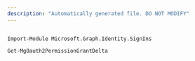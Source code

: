 ```yaml
---
description: "Automatically generated file. DO NOT MODIFY"
---
```


```powershellv1

Import-Module Microsoft.Graph.Identity.SignIns

Get-MgOauth2PermissionGrantDelta

```